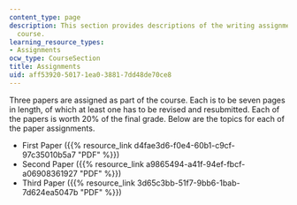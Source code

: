 ```yaml
---
content_type: page
description: This section provides descriptions of the writing assignments for the
  course.
learning_resource_types:
- Assignments
ocw_type: CourseSection
title: Assignments
uid: aff53920-5017-1ea0-3881-7dd48de70ce8
---
```


Three papers are assigned as part of the course. Each is to be seven pages in length, of which at least one has to be revised and resubmitted. Each of the papers is worth 20% of the final grade. Below are the topics for each of the paper assignments.

*   First Paper ({{% resource_link d4fae3d6-f0e4-60b1-c9cf-97c35010b5a7 "PDF" %}})
*   Second Paper ({{% resource_link a9865494-a41f-94ef-fbcf-a06908361927 "PDF" %}})
*   Third Paper ({{% resource_link 3d65c3bb-51f7-9bb6-1bab-7d624ea5047b "PDF" %}})